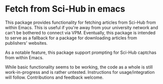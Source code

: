 # Fetch from Sci-Hub in emacs

This package provides functionality for fetching articles from Sci-Hub
from within Emacs. This is useful if you're away from your university
network and can't be bothered to connect via VPM. Eventually, this
package is intended to serve as a fallback for a package for
downloading articles from publishers' websites.

As a notable feature, this package support prompting for Sci-Hub
captchas from within Emacs.

While basic functionality seems to be working, the code as a whole is
still work-in-progress and is rather untested. Instructions for
usage/integration will follow. Contributions and feedback welcome.
